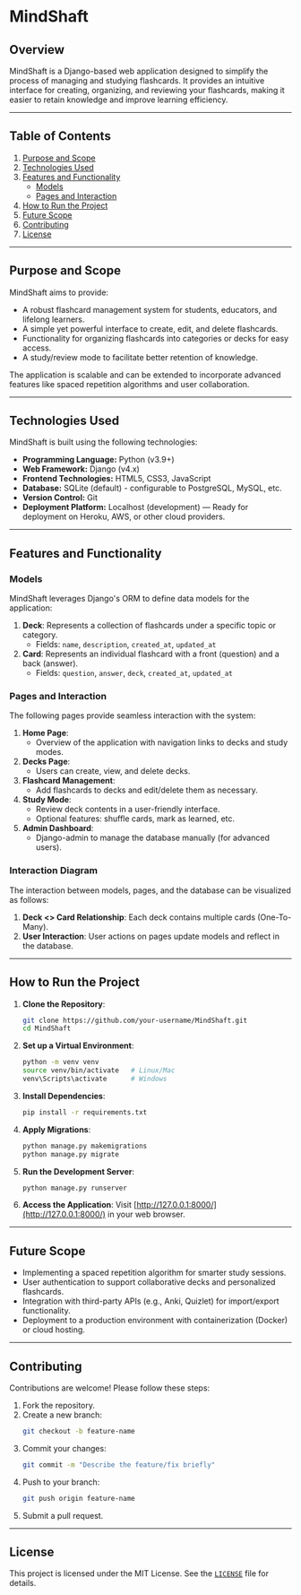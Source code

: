 # MindShaft

## Overview
MindShaft is a Django-based web application designed to simplify the process of managing and studying flashcards. It provides an intuitive interface for creating, organizing, and reviewing your flashcards, making it easier to retain knowledge and improve learning efficiency.

---

## Table of Contents
1. [Purpose and Scope](#purpose-and-scope)
2. [Technologies Used](#technologies-used)
3. [Features and Functionality](#features-and-functionality)
    - [Models](#models)
    - [Pages and Interaction](#pages-and-interaction)
4. [How to Run the Project](#how-to-run-the-project)
5. [Future Scope](#future-scope)
6. [Contributing](#contributing)
7. [License](#license)

---

## Purpose and Scope

MindShaft aims to provide:
- A robust flashcard management system for students, educators, and lifelong learners.
- A simple yet powerful interface to create, edit, and delete flashcards.
- Functionality for organizing flashcards into categories or decks for easy access.
- A study/review mode to facilitate better retention of knowledge.

The application is scalable and can be extended to incorporate advanced features like spaced repetition algorithms and user collaboration.

---

## Technologies Used

MindShaft is built using the following technologies:
- **Programming Language:** Python (v3.9+)
- **Web Framework:** Django (v4.x)
- **Frontend Technologies:** HTML5, CSS3, JavaScript
- **Database:** SQLite (default) - configurable to PostgreSQL, MySQL, etc.
- **Version Control:** Git
- **Deployment Platform:** Localhost (development) — Ready for deployment on Heroku, AWS, or other cloud providers.

---

## Features and Functionality

### Models
MindShaft leverages Django's ORM to define data models for the application:
1. **Deck**: Represents a collection of flashcards under a specific topic or category.
    - Fields: `name`, `description`, `created_at`, `updated_at`
2. **Card**: Represents an individual flashcard with a front (question) and a back (answer).
    - Fields: `question`, `answer`, `deck`, `created_at`, `updated_at`

### Pages and Interaction
The following pages provide seamless interaction with the system:
1. **Home Page**:
    - Overview of the application with navigation links to decks and study modes.
2. **Decks Page**:
    - Users can create, view, and delete decks.
3. **Flashcard Management**:
    - Add flashcards to decks and edit/delete them as necessary.
4. **Study Mode**:
    - Review deck contents in a user-friendly interface.
    - Optional features: shuffle cards, mark as learned, etc.
5. **Admin Dashboard**:
    - Django-admin to manage the database manually (for advanced users).

### Interaction Diagram
The interaction between models, pages, and the database can be visualized as follows:
1. **Deck <> Card Relationship**: Each deck contains multiple cards (One-To-Many).
2. **User Interaction**: User actions on pages update models and reflect in the database.

---

## How to Run the Project

1. **Clone the Repository**:
   ```bash
   git clone https://github.com/your-username/MindShaft.git
   cd MindShaft
   ```

2. **Set up a Virtual Environment**:
   ```bash
   python -m venv venv
   source venv/bin/activate   # Linux/Mac
   venv\Scripts\activate      # Windows
   ```

3. **Install Dependencies**:
   ```bash
   pip install -r requirements.txt
   ```

4. **Apply Migrations**:
   ```bash
   python manage.py makemigrations
   python manage.py migrate
   ```

5. **Run the Development Server**:
   ```bash
   python manage.py runserver
   ```

6. **Access the Application**:
   Visit [http://127.0.0.1:8000/](http://127.0.0.1:8000/) in your web browser.

---

## Future Scope

- Implementing a spaced repetition algorithm for smarter study sessions.
- User authentication to support collaborative decks and personalized flashcards.
- Integration with third-party APIs (e.g., Anki, Quizlet) for import/export functionality.
- Deployment to a production environment with containerization (Docker) or cloud hosting.

---

## Contributing

Contributions are welcome! Please follow these steps:
1. Fork the repository.
2. Create a new branch:
   ```bash
   git checkout -b feature-name
   ```
3. Commit your changes:
   ```bash
   git commit -m "Describe the feature/fix briefly"
   ```
4. Push to your branch:
   ```bash
   git push origin feature-name
   ```
5. Submit a pull request.

---

## License

This project is licensed under the MIT License. See the [`LICENSE`](LICENSE) file for details.